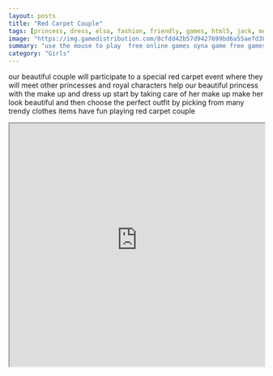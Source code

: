 ```yaml
---
layout: posts
title: "Red Carpet Couple"
tags: [princess, dress, elsa, fashion, friendly, games, html5, jack, mobile, princess, frost, free, online, games, oyna, game, free, games, play, play, games]
image: "https://img.gamedistribution.com/8cfdd42b57d9427699bd6a55aefd3848.jpg"
summary: "use the mouse to play  free online games oyna game free games play play games"
category: "Girls"
---
```


our beautiful couple will participate to a special red carpet event where they will meet other princesses and royal characters help our beautiful princess with the make up and dress up start by taking care of her make up make her look beautiful and then choose the perfect outfit by picking from many trendy clothes items have fun playing red carpet couple

<iframe width="100%" height="480px;" src="https://html5.gamedistribution.com/8cfdd42b57d9427699bd6a55aefd3848/"></iframe>